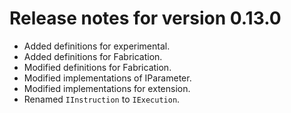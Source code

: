 # Release notes for version 0.13.0

- Added definitions for experimental.
- Added definitions for Fabrication.
- Modified definitions for Fabrication.
- Modified implementations of IParameter.
- Modified implementations for extension.
- Renamed `IInstruction` to `IExecution`.
